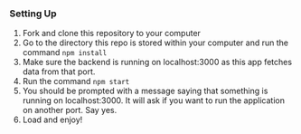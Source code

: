 ### Setting Up 

1. Fork and clone this repository to your computer
2. Go to the directory this repo is stored within your computer and run the command `npm install`
3. Make sure the backend is running on localhost:3000 as this app fetches data from that port.
4. Run the command `npm start`
5. You should be prompted with a message saying that something is running on localhost:3000. It will ask if you want to run the application on another port. Say yes. 
6. Load and enjoy! 

